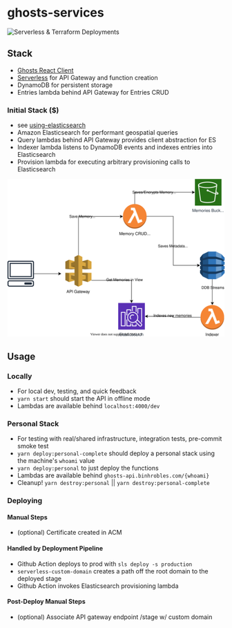 # ghosts-services

![Serverless & Terraform Deployments](https://github.com/binhrobles/ghosts-services/workflows/Serverless%20&%20Terraform%20Deployment/badge.svg)

## Stack

- [Ghosts React Client](https://github.com/binhrobles/ghosts-client)
- [Serverless](https://www.serverless.com/) for API Gateway and function creation
- DynamoDB for persistent storage
- Entries lambda behind API Gateway for Entries CRUD

### Initial Stack ($)

- see [using-elasticsearch](https://github.com/binhrobles/ghosts-services/tree/using-elasticsearch)
- Amazon Elasticsearch for performant geospatial queries
- Query lambdas behind API Gateway provides client abstraction for ES
- Indexer lambda listens to DynamoDB events and indexes entries into Elasticsearch
- Provision lambda for executing arbitrary provisioning calls to Elasticsearch

![Arch Diagram](https://github.com/binhrobles/ghosts-services/blob/master/docs/ghosts.svg)

## Usage

### Locally

- For local dev, testing, and quick feedback
- `yarn start` should start the API in offline mode
- Lambdas are available behind `localhost:4000/dev`

### Personal Stack

- For testing with real/shared infrastructure, integration tests, pre-commit smoke test
- `yarn deploy:personal-complete` should deploy a personal stack using the machine's `whoami` value
- `yarn deploy:personal` to just deploy the functions
- Lambdas are available behind `ghosts-api.binhrobles.com/{whoami}`
- Cleanup! `yarn destroy:personal` || `yarn destroy:personal-complete`

### Deploying

#### Manual Steps

- (optional) Certificate created in ACM

#### Handled by Deployment Pipeline

- Github Action deploys to prod with `sls deploy -s production`
- `serverless-custom-domain` creates a path off the root domain to the deployed stage
- Github Action invokes Elasticsearch provisioning lambda

#### Post-Deploy Manual Steps

- (optional) Associate API gateway endpoint /stage w/ custom domain

